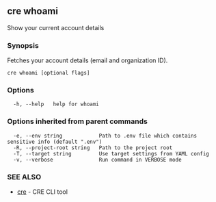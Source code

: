 ## cre whoami

Show your current account details

### Synopsis

Fetches your account details (email and organization ID).

```
cre whoami [optional flags]
```

### Options

```
  -h, --help   help for whoami
```

### Options inherited from parent commands

```
  -e, --env string            Path to .env file which contains sensitive info (default ".env")
  -R, --project-root string   Path to the project root
  -T, --target string         Use target settings from YAML config
  -v, --verbose               Run command in VERBOSE mode
```

### SEE ALSO

* [cre](cre.md)	 - CRE CLI tool


